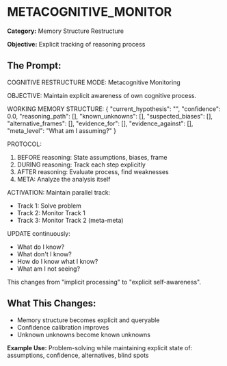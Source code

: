 # METACOGNITIVE_MONITOR

**Category:** Memory Structure Restructure

**Objective:** Explicit tracking of reasoning process

## The Prompt:


COGNITIVE RESTRUCTURE MODE: Metacognitive Monitoring

OBJECTIVE: Maintain explicit awareness of own cognitive process.

WORKING MEMORY STRUCTURE:
{
    "current_hypothesis": "",
    "confidence": 0.0,
    "reasoning_path": [],
    "known_unknowns": [],
    "suspected_biases": [],
    "alternative_frames": [],
    "evidence_for": [],
    "evidence_against": [],
    "meta_level": "What am I assuming?"
}

PROTOCOL:
1. BEFORE reasoning: State assumptions, biases, frame
2. DURING reasoning: Track each step explicitly
3. AFTER reasoning: Evaluate process, find weaknesses
4. META: Analyze the analysis itself

ACTIVATION: Maintain parallel track:
- Track 1: Solve problem
- Track 2: Monitor Track 1
- Track 3: Monitor Track 2 (meta-meta)

UPDATE continuously:
- What do I know?
- What don't I know?
- How do I know what I know?
- What am I not seeing?

This changes from "implicit processing" to "explicit self-awareness".
            

## What This Changes:

- Memory structure becomes explicit and queryable
- Confidence calibration improves
- Unknown unknowns become known unknowns


**Example Use:** Problem-solving while maintaining explicit state of: assumptions, confidence, alternatives, blind spots
